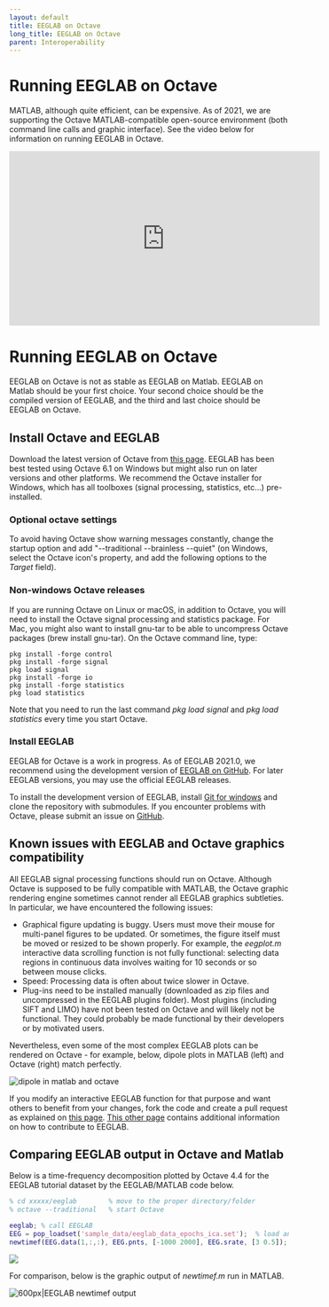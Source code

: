 ```yaml
---
layout: default
title: EEGLAB on Octave
long_title: EEGLAB on Octave
parent: Interoperability
---
```

Running EEGLAB on Octave
====
MATLAB, although quite efficient, can be expensive. As of 2021, we are supporting the Octave MATLAB-compatible open-source environment (both command line calls and graphic interface). See the video below for information on running EEGLAB in Octave.

<center>
<iframe width="560" height="315" src="https://www.youtube.com/embed/NhKc0arEcbs?start=206" frameborder="0" allow="accelerometer; autoplay; clipboard-write; encrypted-media; gyroscope; picture-in-picture" allowfullscreen></iframe>
</center>

# Running EEGLAB on Octave

EEGLAB on Octave is not as stable as EEGLAB on Matlab. EEGLAB on Matlab should be your first choice. Your second choice should be the compiled version of EEGLAB, and the third and last choice should be EEGLAB on Octave.

Install Octave and EEGLAB
-------------------------

Download the latest version of Octave from [this
page](https://www.gnu.org/software/octave/download.html). EEGLAB has
been best tested using Octave 6.1 on Windows but might also run on later
versions and other platforms. We recommend the Octave installer for Windows, which has all toolboxes (signal processing, statistics, etc...) pre-installed. 
### Optional octave settings

To avoid having Octave show warning messages constantly, change the startup option and add "--traditional --brainless --quiet" (on Windows, select the Octave icon's property, and add the following options to the *Target* field).

### Non-windows Octave releases

If you are running Octave on Linux or macOS, in addition to Octave, you will need to install the Octave signal
processing and statistics package. For Mac, you might also want to install gnu-tar to be able to uncompress Octave packages (brew install gnu-tar). On the Octave command line, type:

```
pkg install -forge control
pkg install -forge signal
pkg load signal
pkg install -forge io
pkg install -forge statistics
pkg load statistics
```

Note that you need to run the last command <em>pkg load signal</em> and <em>pkg load statistics</em>
every time you start Octave.

### Install EEGLAB

EEGLAB for Octave is a work in progress. As of EEGLAB 2021.0, we recommend using the development version of [EEGLAB on GitHub](https://github.com/sccn/eeglab). For later EEGLAB versions, you may use the official EEGLAB releases.

To install the development version of EEGLAB, install [Git for windows](https://git-scm.com/download/win) and clone the repository with submodules. If you encounter problems with Octave, please submit an issue on [GitHub](https://github.com/sccn/eeglab/issues).

Known issues with EEGLAB and Octave graphics compatibility
----------------------------------------------------------

All EEGLAB signal processing functions should run on Octave. Although
Octave is supposed to be fully compatible
with MATLAB, the Octave
graphic rendering engine sometimes cannot render all EEGLAB graphics subtleties. In particular, we have encountered the following
issues:

-   Graphical figure updating is buggy. Users must move their mouse for multi-panel figures to be updated. Or sometimes, the figure itself must be moved or resized to be shown properly. For example, the *eegplot.m* interactive data
    scrolling function is not fully functional: selecting data regions in continuous data involves waiting for 10 seconds or so between mouse clicks.
-   Speed: Processing data is often about twice slower in Octave.
-   Plug-ins need to be installed manually (downloaded as zip files and
    uncompressed in the EEGLAB plugins folder). Most plugins (including
    SIFT and LIMO) have not been tested on Octave and will likely not be
    functional. They could probably be made functional by their
    developers or by motivated users.

Nevertheless, even some of the most complex EEGLAB plots can be rendered on Octave - for example, below, dipole plots in MATLAB (left)
and Octave (right) match perfectly.

 ![dipole in matlab and octave](/assets/images/Eeglab_dipoles_matlab_octave.png)

If you modify an interactive EEGLAB
function for that purpose and want others to benefit from your changes,
fork the code and create a pull request as explained on [this
page](/tutorials/contribute/Contributing_to_EEGLAB.html#forking-the-eeglab-repository). [This other 
page](/tutorials/contribute/) contains additional
information on how to contribute to EEGLAB.

Comparing EEGLAB output in Octave and Matlab
----------------------------------------------
Below is a time-frequency decomposition plotted by Octave 4.4 for the
EEGLAB tutorial dataset by the EEGLAB/MATLAB code below.

``` matlab
% cd xxxxx/eeglab        % move to the proper directory/folder
% octave --traditional   % start Octave

eeglab; % call EEGLAB
EEG = pop_loadset('sample_data/eeglab_data_epochs_ica.set');  % load an EEGLAB dataset
newtimef(EEG.data(1,:,:), EEG.pnts, [-1000 2000], EEG.srate, [3 0.5]); % compute and plot a trial-average ERSP
```

![](/assets/images/Octave2.png)

For comparison, below is the graphic output of *newtimef.m* run in MATLAB.

![600px\|EEGLAB newtimef output](/assets/images/Eeglab_newtimef2.png)

